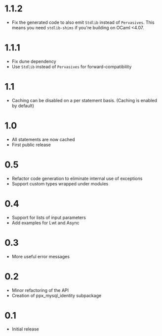 1.1.2
=====

* Fix the generated code to also emit `Stdlib` instead of `Pervasives`. This
  means you need `stdlib-shims` if you're building on OCaml <4.07.

1.1.1
=====

* Fix dune dependency
* Use `Stdlib` instead of `Pervasives` for forward-compatibility

1.1
===

* Caching can be disabled on a per statement basis.
  (Caching is enabled by default)

1.0
===

* All statements are now cached
* First public release

0.5
===

* Refactor code generation to eliminate internal use of exceptions
* Support custom types wrapped under modules

0.4
===

* Support for lists of input parameters
* Add examples for Lwt and Async

0.3
===

* More useful error messages

0.2
===

* Minor refactoring of the API
* Creation of ppx\_mysql\_identity subpackage

0.1
===

* Initial release
